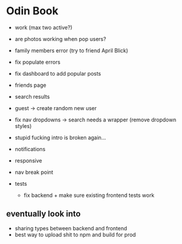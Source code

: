 # Odin Book

- work (max two active?)

- are photos working when pop users?

- family members error (try to friend April Blick)

- fix populate errors

- fix dashboard to add popular posts

<!-- Play around with test db to check for bugs! -->

- friends page
- search results

- guest -> create random new user
- fix nav dropdowns -> search needs a wrapper (remove dropdown styles)

- stupid fucking intro is broken again...
- notifications

- responsive
- nav break point
- tests
  - fix backend + make sure existing frontend tests work

## eventually look into

- sharing types between backend and frontend
- best way to upload shit to npm and build for prod
